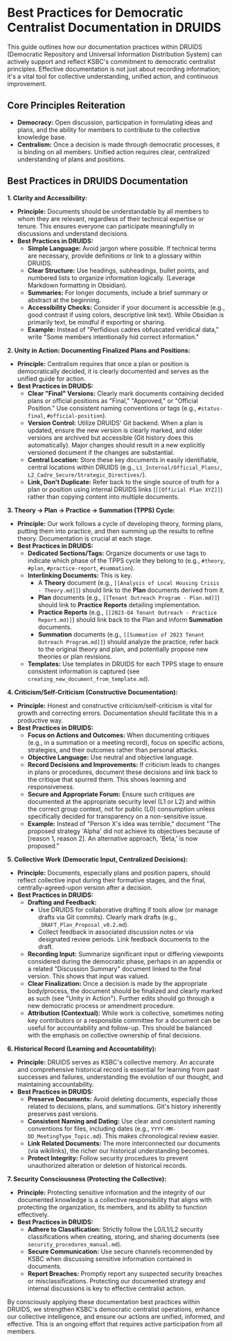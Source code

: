 # Best Practices for Democratic Centralist Documentation in DRUIDS

This guide outlines how our documentation practices within DRUIDS (Democratic Repository and Universal Information Distribution System) can actively support and reflect KSBC's commitment to democratic centralist principles. Effective documentation is not just about recording information; it's a vital tool for collective understanding, unified action, and continuous improvement.

## Core Principles Reiteration

*   **Democracy:** Open discussion, participation in formulating ideas and plans, and the ability for members to contribute to the collective knowledge base.
*   **Centralism:** Once a decision is made through democratic processes, it is binding on all members. Unified action requires clear, centralized understanding of plans and positions.

## Best Practices in DRUIDS Documentation

**1. Clarity and Accessibility:**

*   **Principle:** Documents should be understandable by all members to whom they are relevant, regardless of their technical expertise or tenure. This ensures everyone can participate meaningfully in discussions and understand decisions.
*   **Best Practices in DRUIDS:**
    *   **Simple Language:** Avoid jargon where possible. If technical terms are necessary, provide definitions or link to a glossary within DRUIDS.
    *   **Clear Structure:** Use headings, subheadings, bullet points, and numbered lists to organize information logically. (Leverage Markdown formatting in Obsidian).
    *   **Summaries:** For longer documents, include a brief summary or abstract at the beginning.
    *   **Accessibility Checks:** Consider if your document is accessible (e.g., good contrast if using colors, descriptive link text). While Obsidian is primarily text, be mindful if exporting or sharing.
    *   **Example:** Instead of "Perfidious cadres obfuscated veridical data," write "Some members intentionally hid correct information."

**2. Unity in Action: Documenting Finalized Plans and Positions:**

*   **Principle:** Centralism requires that once a plan or position is democratically decided, it is clearly documented and serves as the unified guide for action.
*   **Best Practices in DRUIDS:**
    *   **Clear "Final" Versions:** Clearly mark documents containing decided plans or official positions as "Final," "Approved," or "Official Position." Use consistent naming conventions or tags (e.g., `#status-final`, `#official-position`).
    *   **Version Control:** Utilize DRUIDS' Git backend. When a plan is updated, ensure the new version is clearly marked, and older versions are archived but accessible (Git history does this automatically). Major changes should result in a new explicitly versioned document if the changes are substantial.
    *   **Central Location:** Store these key documents in easily identifiable, central locations within DRUIDS (e.g., `L1_Internal/Official_Plans/`, `L2_Cadre_Secure/Strategic_Directives/`).
    *   **Link, Don't Duplicate:** Refer back to the single source of truth for a plan or position using internal DRUIDS links (`[[Official Plan XYZ]]`) rather than copying content into multiple documents.

**3. Theory -> Plan -> Practice -> Summation (TPPS) Cycle:**

*   **Principle:** Our work follows a cycle of developing theory, forming plans, putting them into practice, and then summing up the results to refine theory. Documentation is crucial at each stage.
*   **Best Practices in DRUIDS:**
    *   **Dedicated Sections/Tags:** Organize documents or use tags to indicate which phase of the TPPS cycle they belong to (e.g., `#theory`, `#plan`, `#practice-report`, `#summation`).
    *   **Interlinking Documents:** This is key.
        *   A **Theory** document (e.g., `[[Analysis of Local Housing Crisis - Theory.md]]`) should link to the **Plan** documents derived from it.
        *   **Plan** documents (e.g., `[[Tenant Outreach Program - Plan.md]]`) should link to **Practice Reports** detailing implementation.
        *   **Practice Reports** (e.g., `[[2023-Q4 Tenant Outreach - Practice Report.md]]`) should link back to the Plan and inform **Summation** documents.
        *   **Summation** documents (e.g., `[[Summation of 2023 Tenant Outreach Program.md]]`) should analyze the practice, refer back to the original theory and plan, and potentially propose new theories or plan revisions.
    *   **Templates:** Use templates in DRUIDS for each TPPS stage to ensure consistent information is captured (see `creating_new_document_from_template.md`).

**4. Criticism/Self-Criticism (Constructive Documentation):**

*   **Principle:** Honest and constructive criticism/self-criticism is vital for growth and correcting errors. Documentation should facilitate this in a productive way.
*   **Best Practices in DRUIDS:**
    *   **Focus on Actions and Outcomes:** When documenting critiques (e.g., in a summation or a meeting record), focus on specific actions, strategies, and their outcomes rather than personal attacks.
    *   **Objective Language:** Use neutral and objective language.
    *   **Record Decisions and Improvements:** If criticism leads to changes in plans or procedures, document these decisions and link back to the critique that spurred them. This shows learning and responsiveness.
    *   **Secure and Appropriate Forum:** Ensure such critiques are documented at the appropriate security level (L1 or L2) and within the correct group context, not for public (L0) consumption unless specifically decided for transparency on a non-sensitive issue.
    *   **Example:** Instead of "Person X's idea was terrible," document "The proposed strategy 'Alpha' did not achieve its objectives because of [reason 1, reason 2]. An alternative approach, 'Beta,' is now proposed."

**5. Collective Work (Democratic Input, Centralized Decisions):**

*   **Principle:** Documents, especially plans and position papers, should reflect collective input during their formative stages, and the final, centrally-agreed-upon version after a decision.
*   **Best Practices in DRUIDS:**
    *   **Drafting and Feedback:**
        *   Use DRUIDS for collaborative drafting if tools allow (or manage drafts via Git commits). Clearly mark drafts (e.g., `_DRAFT_Plan_Proposal_v0.2.md`).
        *   Collect feedback in associated discussion notes or via designated review periods. Link feedback documents to the draft.
    *   **Recording Input:** Summarize significant input or differing viewpoints considered during the democratic phase, perhaps in an appendix or a related "Discussion Summary" document linked to the final version. This shows that input was valued.
    *   **Clear Finalization:** Once a decision is made by the appropriate body/process, the document should be finalized and clearly marked as such (see "Unity in Action"). Further edits should go through a new democratic process or amendment procedure.
    *   **Attribution (Contextual):** While work is collective, sometimes noting key contributors or a responsible committee for a document can be useful for accountability and follow-up. This should be balanced with the emphasis on collective ownership of final decisions.

**6. Historical Record (Learning and Accountability):**

*   **Principle:** DRUIDS serves as KSBC's collective memory. An accurate and comprehensive historical record is essential for learning from past successes and failures, understanding the evolution of our thought, and maintaining accountability.
*   **Best Practices in DRUIDS:**
    *   **Preserve Documents:** Avoid deleting documents, especially those related to decisions, plans, and summations. Git's history inherently preserves past versions.
    *   **Consistent Naming and Dating:** Use clear and consistent naming conventions for files, including dates (e.g., `YYYY-MM-DD_MeetingType_Topic.md`). This makes chronological review easier.
    *   **Link Related Documents:** The more interconnected our documents (via wikilinks), the richer our historical understanding becomes.
    *   **Protect Integrity:** Follow security procedures to prevent unauthorized alteration or deletion of historical records.

**7. Security Consciousness (Protecting the Collective):**

*   **Principle:** Protecting sensitive information and the integrity of our documented knowledge is a collective responsibility that aligns with protecting the organization, its members, and its ability to function effectively.
*   **Best Practices in DRUIDS:**
    *   **Adhere to Classification:** Strictly follow the L0/L1/L2 security classifications when creating, storing, and sharing documents (see `security_procedures_manual.md`).
    *   **Secure Communication:** Use secure channels recommended by KSBC when discussing sensitive information contained in documents.
    *   **Report Breaches:** Promptly report any suspected security breaches or misclassifications. Protecting our documented strategy and internal discussions is key to effective centralist action.

By consciously applying these documentation best practices within DRUIDS, we strengthen KSBC's democratic centralist operations, enhance our collective intelligence, and ensure our actions are unified, informed, and effective. This is an ongoing effort that requires active participation from all members.
